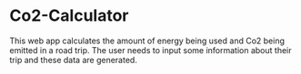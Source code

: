 # Co2-Calculator
This web app calculates the amount of energy being used and Co2 being emitted in a road trip. The user needs to input some information about their trip and these data are generated.
